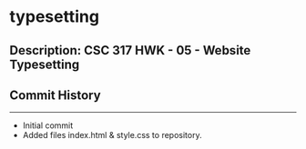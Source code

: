 # typesetting
**Description:** CSC 317 HWK - 05 - Website Typesetting
---
## Commit History
---
- Initial commit
- Added files index.html & style.css to repository.
